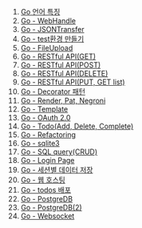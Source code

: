 1. [Go 언어 특징](https://github.com/ckdqja135/Typescript-restful-starter/blob/master/mdfile/Go/Web/Go%20%EC%96%B8%EC%96%B4%20%ED%8A%B9%EC%A7%95.md)
2. [Go - WebHandle](https://github.com/ckdqja135/Typescript-restful-starter/blob/master/mdfile/Go/Web/Go%20-%20Web%20Handler.md)
3. [Go - JSONTransfer](https://github.com/ckdqja135/Typescript-restful-starter/blob/master/mdfile/Go/Web/Go%20-%20JSON%20Transfer.md) 
4. [Go - test환경 만들기](https://github.com/ckdqja135/Typescript-restful-starter/blob/master/mdfile/Go/Web/Go%20-%20test%ED%99%98%EA%B2%BD%20%EB%A7%8C%EB%93%A4%EA%B8%B0.md)
5. [Go - FileUpload](https://github.com/ckdqja135/Typescript-restful-starter/blob/master/mdfile/Go/Web/Go%20-%20FileUpload.md)
6. [Go - RESTful API(GET)](https://github.com/ckdqja135/Typescript-restful-starter/blob/master/mdfile/Go/Web/Go%20-%20RESTful%20API(GET).md)
7. [Go - RESTful API(POST)](https://github.com/ckdqja135/Typescript-restful-starter/blob/master/mdfile/Go/Web/Go%20-%20RESTful%20API(POST).md)
8. [Go - RESTful API(DELETE)](https://github.com/ckdqja135/Typescript-restful-starter/blob/master/mdfile/Go/Web/Go%20-%20RESTful%20API(DELETE).md)
9. [Go - RESTful API(PUT, GET list)](https://github.com/ckdqja135/Typescript-restful-starter/blob/master/mdfile/Go/Web/Go%20-%20RESTful%20API(PUT%2C%20GET%20list).md)
10. [Go - Decorator 패턴](https://github.com/ckdqja135/Typescript-restful-starter/blob/master/mdfile/Go/Web/Go%20-%20Decorator%20%ED%8C%A8%ED%84%B4.md)
11. [Go - Render, Pat, Negroni](https://github.com/ckdqja135/Typescript-restful-starter/blob/master/mdfile/Go/Web/Go%20-%20Render%2C%20Pat%2C%20Negroni.md)
12. [Go - Template](https://github.com/ckdqja135/Typescript-restful-starter/blob/master/mdfile/Go/Web/Go%20-%20Template.md)
13. [Go - OAuth 2.0](https://github.com/ckdqja135/Typescript-restful-starter/blob/master/mdfile/Go/Web/Go%20-%20OAuth%202.0.md)
14. [Go - Todo(Add, Delete, Complete)](https://github.com/ckdqja135/Typescript-restful-starter/blob/master/mdfile/Go/Web/Go%20-%20Todo(Add%2C%20Delete%2C%20Complete).md)
15. [Go - Refactoring](https://github.com/ckdqja135/Typescript-restful-starter/blob/master/mdfile/Go/Web/Go%20-%20Refactoring.md)
16. [Go - sqlite3](https://github.com/ckdqja135/Typescript-restful-starter/blob/master/mdfile/Go/Web/Go%20-%20sqlite3.md)
17. [Go - SQL query(CRUD)](https://github.com/ckdqja135/Typescript-restful-starter/blob/master/mdfile/Go/Web/Go%20-%20SQL%20query(CRUD).md)
18. [Go - Login Page](https://github.com/ckdqja135/Typescript-restful-starter/blob/master/mdfile/Go/Web/Go%20-%20Login%20Page.md)
19. [Go - 세션별 데이터 저장](https://github.com/ckdqja135/Typescript-restful-starter/blob/master/mdfile/Go/Web/Go%20-%20%EC%84%B8%EC%85%98%EB%B3%84%20%EB%8D%B0%EC%9D%B4%ED%84%B0%20%EC%A0%80%EC%9E%A5.md)
20. [Go - 웹 호스팅](https://github.com/ckdqja135/Typescript-restful-starter/blob/master/mdfile/Go/Web/Go%20-%20%EC%9B%B9%20%ED%98%B8%EC%8A%A4%ED%8C%85.md)
21. [Go - todos 배포](https://github.com/ckdqja135/Typescript-restful-starter/blob/master/mdfile/Go/Web/todos%20%EB%B0%B0%ED%8F%AC.md)
22. [Go - PostgreDB](https://github.com/ckdqja135/Typescript-restful-starter/blob/master/mdfile/Go/Web/Go%20-%20%20PostgreDB.md)
23. [Go - PostgreDB(2)](https://github.com/ckdqja135/Typescript-restful-starter/blob/master/mdfile/Go/Web/Go%20-%20PostgreDB(2).md)
24. [Go - Websocket](https://github.com/ckdqja135/Typescript-restful-starter/blob/master/mdfile/Go/Web/Go%20-%20Websocket.md)
